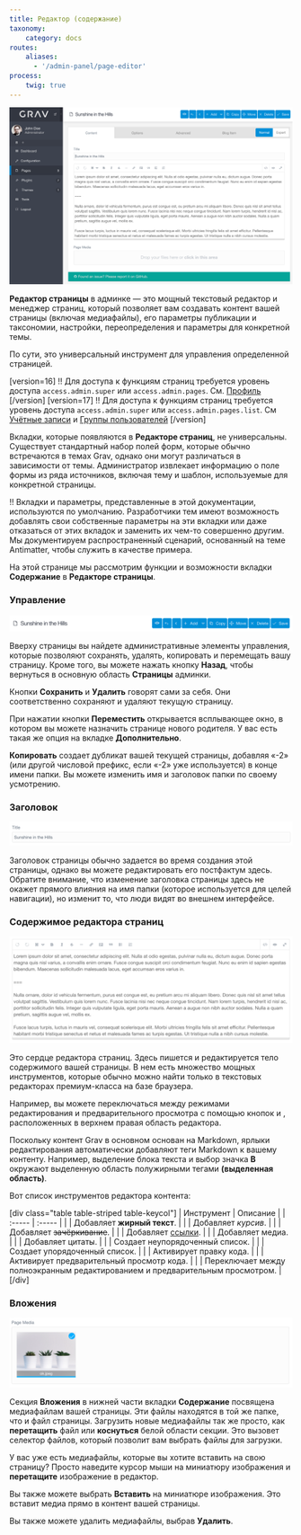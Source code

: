 ```yaml
---
title: Редактор (содержание)
taxonomy:
    category: docs
routes:
    aliases:
      - '/admin-panel/page-editor'
process:
    twig: true
---
```


![Редактор страниц](page-editor.png?width=2532&classes=shadow)

**Редактор страницы** в админке — это мощный текстовый редактор и менеджер страниц, который позволяет вам создавать контент вашей страницы (включая медиафайлы), его параметры публикации и таксономии, настройки, переопределения и параметры для конкретной темы.

По сути, это универсальный инструмент для управления определенной страницей.

[version=16]
!! Для доступа к функциям страниц требуется уровень доступа `access.admin.super` или `access.admin.pages`. См. [Профиль](/admin-panel/dashboard/profile)
[/version]
[version=17]
!! Для доступа к функциям страниц требуется уровень доступа `access.admin.super` или `access.admin.pages.list`. См [Учётные записи](/admin-panel/accounts/users) и [Группы пользователей](/admin-panel/accounts/groups)
[/version]

Вкладки, которые появляются в **Редакторе страниц**, не универсальны. Существует стандартный набор полей форм, которые обычно встречаются в темах Grav, однако они могут различаться в зависимости от темы. Администратор извлекает информацию о поле формы из ряда источников, включая тему и шаблон, используемые для конкретной страницы.

!! Вкладки и параметры, представленные в этой документации, используются по умолчанию. Разработчики тем имеют возможность добавлять свои собственные параметры на эти вкладки или даже отказаться от этих вкладок и заменить их чем-то совершенно другим. Мы документируем распространенный сценарий, основанный на теме Antimatter, чтобы служить в качестве примера.

На этой странице мы рассмотрим функции и возможности вкладки **Содержание** в **Редакторе страницы**.

### Управление

![Редактор страниц](page-editor-1.png?width=2024&classes=shadow)

Вверху страницы вы найдете административные элементы управления, которые позволяют сохранять, удалять, копировать и перемещать вашу страницу. Кроме того, вы можете нажать кнопку **Назад**, чтобы вернуться в основную область **Страницы** админки.

Кнопки **Сохранить** и **Удалить** говорят сами за себя. Они соответственно сохраняют и удаляют текущую страницу.

При нажатии кнопки **Переместить** открывается всплывающее окно, в котором вы можете назначить странице нового родителя. У вас есть такая же опция на вкладке **Дополнительно**.

**Копировать** создает дубликат вашей текущей страницы, добавляя «-2» (или другой числовой префикс, если «-2» уже используется) в конце имени папки. Вы можете изменить имя и заголовок папки по своему усмотрению.

### Заголовок

![Редактор страниц](page-editor-2.png?width=1920&classes=shadow)

Заголовок страницы обычно задается во время создания этой страницы, однако вы можете редактировать его постфактум здесь. Обратите внимание, что изменение заголовка страницы здесь не окажет прямого влияния на имя папки (которое используется для целей навигации), но изменит то, что люди видят во внешнем интерфейсе.

### Содержимое редактора страниц

![Редактор страниц](page-editor-3.png?width=1924&classes=shadow)

Это сердце редактора страниц. Здесь пишется и редактируется тело содержимого вашей страницы. В нем есть множество мощных инструментов, которые обычно можно найти только в текстовых редакторах премиум-класса на базе браузера.

Например, вы можете переключаться между режимами редактирования и предварительного просмотра с помощью кнопок <i class="fa fa-code"></i> и <i class="fa fa-eye"></i>, расположенных в верхнем правая область редактора.

Поскольку контент Grav в основном основан на Markdown, ярлыки редактирования автоматически добавляют теги Markdown к вашему контенту. Например, выделение блока текста и выбор значка **B** окружают выделенную область полужирными тегами **(выделенная область)**.

Вот список инструментов редактора контента:

[div class="table table-striped table-keycol"]
| Инструмент                                | Описание                                                                      |
| :-----                                    | :-----                                                                        |
| <i class="fa fa-fw fa-bold"></i>          | Добавляет **жирный текст**.                                                   |
| <i class="fa fa-fw fa-italic"></i>        | Добавляет _курсив_.                                                           |
| <i class="fa fa-fw fa-strikethrough"></i> | Добавляет ~~зачёркивание~~.                                                   |
| <i class="fa fa-fw fa-link"></i>          | Добавляет [ссылки](https://getgrav.org).                                      |
| <i class="fa fa-fw fa-picture-o"></i>     | Добавляет медиа.                                                              |
| <i class="fa fa-fw fa-quote-right"></i>   | Добавляет цитаты.                                                             |
| <i class="fa fa-fw fa-list-ul"></i>       | Создает неупорядоченный список.                                               |
| <i class="fa fa-fw fa-list-ol"></i>       | Создает упорядоченный список.                                                 |
| <i class="fa fa-fw fa-code"></i>          | Активирует правку кода.                                                       |
| <i class="fa fa-fw fa-eye"></i>           | Активирует предварительный просмотр кода.                                     |
| <i class="fa fa-fw fa-expand"></i>        | Переключает между полноэкранным редактированием и предварительным просмотром. |
[/div]

### Вложения

![Редактор страниц](page-editor-4.png?width=1924&classes=shadow)

Секция **Вложения** в нижней части вкладки **Содержание** посвящена медиафайлам вашей страницы. Эти файлы находятся в той же папке, что и файл страницы. Загрузить новые медиафайлы так же просто, как **перетащить** файл или **коснуться** белой области секции. Это вызовет селектор файлов, который позволит вам выбрать файлы для загрузки.

У вас уже есть медиафайлы, которые вы хотите вставить на свою страницу? Просто наведите курсор мыши на миниатюру изображения и **перетащите** изображение в редактор.

Вы также можете выбрать **Вставить** на миниатюре изображения. Это вставит медиа прямо в контент вашей страницы.

Вы также можете удалить медиафайлы, выбрав **Удалить**.
